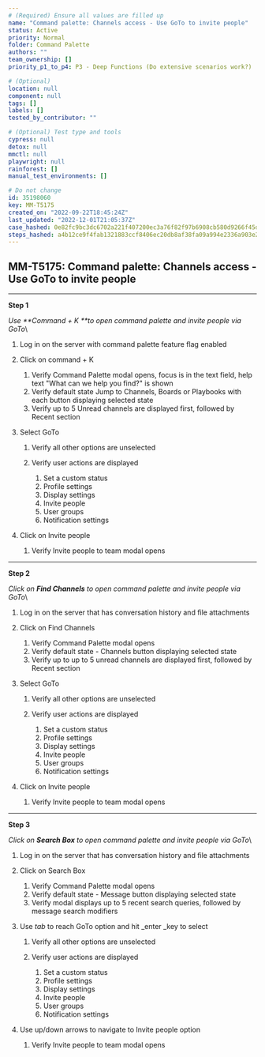 ```yaml
---
# (Required) Ensure all values are filled up
name: "Command palette: Channels access - Use GoTo to invite people"
status: Active
priority: Normal
folder: Command Palette
authors: ""
team_ownership: []
priority_p1_to_p4: P3 - Deep Functions (Do extensive scenarios work?)

# (Optional)
location: null
component: null
tags: []
labels: []
tested_by_contributor: ""

# (Optional) Test type and tools
cypress: null
detox: null
mmctl: null
playwright: null
rainforest: []
manual_test_environments: []

# Do not change
id: 35198060
key: MM-T5175
created_on: "2022-09-22T18:45:24Z"
last_updated: "2022-12-01T21:05:37Z"
case_hashed: 0e82fc9bc3dc6702a221f407200ec3a76f82f97b6908cb580d9266f45d1aaa3e7e86dea886443fa1f9ee5e566a4c8a8b
steps_hashed: a4b12ce9f4fab1321883ccf8406ec20db8af38fa09a994e2336a903e2a209a00df6301fc6ecf4d0b85d6488d657fa3e1
---
```


<!-- (Auto-generated) Based on frontmatter's "key" and "name" -->

## MM-T5175: Command palette: Channels access - Use GoTo to invite people

---

**Step 1**

_Use \*\*Command + K \*\*to open command palette and invite people via GoTo_\\

1. Log in on the server with command palette feature flag enabled

2. Click on command + K

   1. Verify Command Palette modal opens, focus is in the text field, help text "What can we help you find?" is shown
   2. Verify default state Jump to Channels, Boards or Playbooks with each button displaying selected state
   3. Verify up to 5 Unread channels are displayed first, followed by Recent section

3. Select GoTo

   1. Verify all other options are unselected

   2. Verify user actions are displayed

      1. Set a custom status
      2. Profile settings
      3. Display settings
      4. Invite people
      5. User groups
      6. Notification settings

4. Click on Invite people

   1. Verify Invite people to team modal opens

---

**Step 2**

_Click on **Find Channels** _to open command palette and invite people via GoTo__\\

1. Log in on the server that has conversation history and file attachments

2. Click on Find Channels

   1. Verify Command Palette modal opens
   2. Verify default state - Channels button displaying selected state
   3. Verify up to up to 5 unread channels are displayed first, followed by Recent section

3. Select GoTo

   1. Verify all other options are unselected

   2. Verify user actions are displayed

      1. Set a custom status
      2. Profile settings
      3. Display settings
      4. Invite people
      5. User groups
      6. Notification settings

4. Click on Invite people

   1. Verify Invite people to team modal opens

---

**Step 3**

_Click on **Search Box** to open command palette and invite people via GoTo_\\

1. Log in on the server that has conversation history and file attachments

2. Click on Search Box

   1. Verify Command Palette modal opens
   2. Verify default state - Message button displaying selected state
   3. Verify modal displays up to 5 recent search queries, followed by message search modifiers

3. Use _tab_ to reach GoTo option and hit \_enter \_key to select

   1. Verify all other options are unselected

   2. Verify user actions are displayed

      1. Set a custom status
      2. Profile settings
      3. Display settings
      4. Invite people
      5. User groups
      6. Notification settings

4. Use up/down arrows to navigate to Invite people option

   1. Verify Invite people to team modal opens
